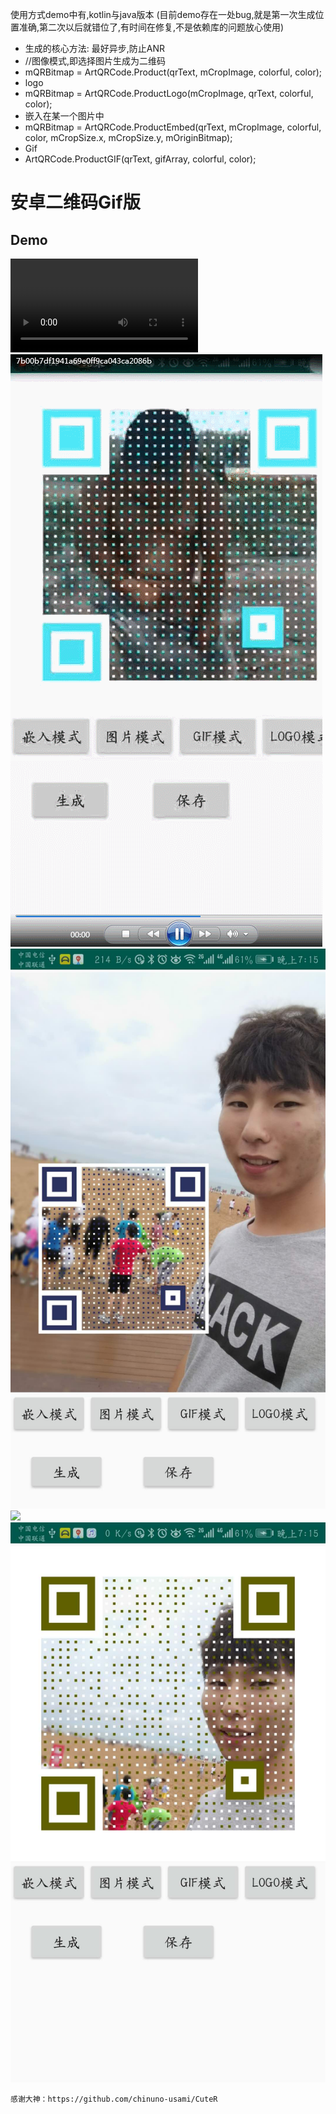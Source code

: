   
   
   使用方式demo中有,kotlin与java版本
   (目前demo存在一处bug,就是第一次生成位置准确,第二次以后就错位了,有时间在修复,不是依赖库的问题放心使用)
 * 生成的核心方法:   最好异步,防止ANR
 * //图像模式,即选择图片生成为二维码
 * mQRBitmap = ArtQRCode.Product(qrText, mCropImage, colorful, color);
 * logo
 * mQRBitmap = ArtQRCode.ProductLogo(mCropImage, qrText, colorful, color);
 * 嵌入在某一个图片中
 * mQRBitmap = ArtQRCode.ProductEmbed(qrText, mCropImage, colorful, color, mCropSize.x, mCropSize.y, mOriginBitmap);
 * Gif
 * ArtQRCode.ProductGIF(qrText, gifArray, colorful, color);
 
 
 
# 安卓二维码Gif版
## Demo
![](https://github.com/lizhanqi/ArtQRCode/blob/master/pictrue/7b00b7df1941a69e0ff9ca043ca2086b.mp4)
![](https://github.com/lizhanqi/ArtQRCode/blob/master/pictrue/GIF.gif)
![](https://github.com/lizhanqi/ArtQRCode/blob/master/pictrue/内嵌.jpg)
![](https://github.com/lizhanqi/ArtQRCode/blob/master/pictrue/logo.gif)
![](https://github.com/lizhanqi/ArtQRCode/blob/master/pictrue/整图.jpg)

 
    感谢大神：https://github.com/chinuno-usami/CuteR
 

